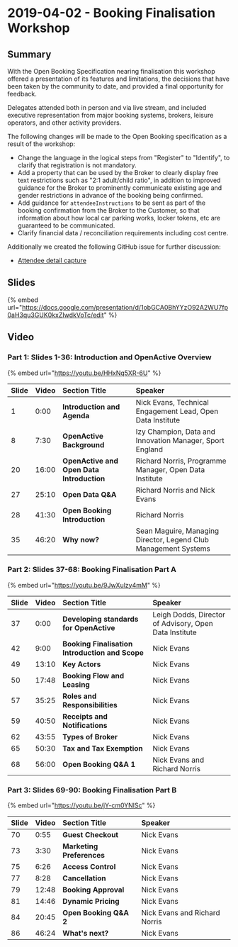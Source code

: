 # 2019-04-02 - Booking Finalisation Workshop

## Summary

With the Open Booking Specification nearing finalisation this workshop offered a presentation of its features and limitations, the decisions that have been taken by the community to date, and provided a final opportunity for feedback.

Delegates attended both in person and via live stream, and included executive representation from major booking systems, brokers, leisure operators, and other activity providers.

The following changes will be made to the Open Booking specification as a result of the workshop:

* Change the language in the logical steps from "Register" to "Identify", to clarify that registration is not mandatory.
* Add a property that can be used by the Broker to clearly display free text restrictions such as "2:1 adult/child ratio", in addition to improved guidance for the Broker to prominently communicate existing age and gender restrictions in advance of the booking being confirmed.
* Add guidance for `attendeeInstructions` to be sent as part of the booking confirmation from the Broker to the Customer, so that information about how local car parking works, locker tokens, etc are guaranteed to be communicated.
* Clarify financial data / reconciliation requirements including cost centre.

Additionally we created the following GitHub issue for further discussion:

* [Attendee detail capture](https://github.com/openactive/open-booking-api/issues/107)

## Slides

{% embed url="https://docs.google.com/presentation/d/1obGCA0BhYYzO92A2WU7fp0aH3qu3GUK0kxZIwdkVoTc/edit" %}

## Video

### Part 1: Slides 1-36: **Introduction and OpenActive Overview**

{% embed url="https://youtu.be/HHxNq5XR-6U" %}

| **Slide** | Video | Section Title | Speaker |
| :--- | :--- | :--- | :--- |
| 1 | 0:00 | **Introduction and Agenda** | Nick Evans, Technical Engagement Lead, Open Data Institute |
| 8 | 7:30 | **OpenActive Background** | Izy Champion, Data and Innovation Manager, Sport England |
| 20 | 16:00 | **OpenActive and Open Data Introduction** | Richard Norris, Programme Manager, Open Data Institute |
| 27 | 25:10 | **Open Data Q&A** | Richard Norris and Nick Evans |
| 28 | 41:30 | **Open Booking Introduction** | Richard Norris |
| 35 | 46:20 | **Why now?** | Sean Maguire, Managing Director, Legend Club Management Systems |

### Part 2: Slides 37-68: **Booking Finalisation Part A**

{% embed url="https://youtu.be/9JwXulzy4mM" %}

| **Slide** | Video | Section Title | Speaker |
| :--- | :--- | :--- | :--- |
| 37 | 0:00 | **Developing standards for OpenActive** | Leigh Dodds, Director of Advisory, Open Data Institute |
| 42 | 9:00 | **Booking Finalisation Introduction and Scope** | Nick Evans |
| 49 | 13:10 | **Key Actors** | Nick Evans |
| 50 | 17:48 | **Booking Flow and Leasing** | Nick Evans |
| 57 | 35:25 | **Roles and Responsibilities** | Nick Evans |
| 59 | 40:50 | **Receipts and Notifications** | Nick Evans |
| 62 | 43:55 | **Types of Broker** | Nick Evans |
| 65 | 50:30 | **Tax and Tax Exemption** | Nick Evans |
| 68 | 56:00 | **Open Booking Q&A 1** | Nick Evans and Richard Norris |

### Part 3: Slides 69-90: **Booking Finalisation Part B**

{% embed url="https://youtu.be/jY-cm0YNlSc" %}

| **Slide** | Video | Section Title | Speaker |
| :--- | :--- | :--- | :--- |
| 70 | 0:55 | **Guest Checkout** | Nick Evans |
| 73 | 3:30 | **Marketing Preferences** | Nick Evans |
| 75 | 6:26 | **Access Control** | Nick Evans |
| 77 | 8:28 | **Cancellation** | Nick Evans |
| 79 | 12:48 | **Booking Approval** | Nick Evans |
| 81 | 14:46 | **Dynamic Pricing** | Nick Evans |
| 84 | 20:45 | **Open Booking Q&A 2** | Nick Evans and Richard Norris |
| 86 | 46:24 | **What's next?**  | Nick Evans |



